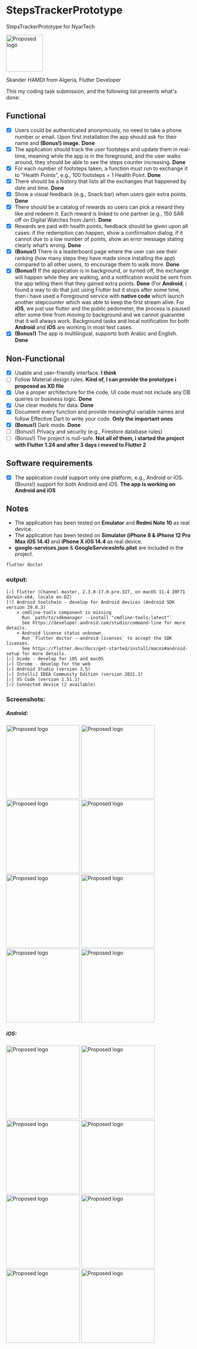 # StepsTrackerPrototype
StepsTrackerPrototype for NyarTech

<img src="https://i.ibb.co/TkCj0bH/logo-white.png" alt="Proposed logo" width="100" height="100"/>

Skander HAMDI from Algeria, Flutter Developer

This my coding task submission, and the following list presents what's done:

## Functional
  
- [x] Users could be authenticated anonymously, no need to take a phone number or email. Upon first installation the app should ask for their name and **(Bonus!) image.** **Done**
- [x] The application should track the user footsteps and update them in real-time, meaning while the app is in the foreground, and the user walks around, they should be able to see the steps counter increasing. **Done**
- [x] For each number of footsteps taken, a function must run to exchange it to “Health Points”, e.g., 100 footsteps = 1 Health Point. **Done**
- [x] There should be a history that lists all the exchanges that happened by date and time. **Done**
- [x] Show a visual feedback (e.g., Snack bar) when users gain extra points. **Done** 
- [x] There should be a catalog of rewards so users can pick a reward they like and redeem it. Each reward is linked to one partner (e.g., 150 SAR off on Digital Watches from Jarir). **Done**
- [x] Rewards are paid with health points, feedback should be given upon all cases: if the redemption can happen, show a confirmation dialog, if it cannot due to a low number of points, show an error message stating clearly what’s wrong. **Done**
- [x] **(Bonus!)** There is a leaderboard page where the user can see their ranking (how many steps they have made since installing the app) compared to all other users, to encourage them to walk more. **Done**
- [x] **(Bonus!)** If the application is in background, or turned off, the exchange will happen while they are walking, and a notification would be sent from the app telling them that they gained extra points. **Done** (For **Android**, i found a way to do that just using Flutter but it stops after some time, then i have used a Foreground service with **native code** which launch another stepcounter which was able to keep the first stream alive. For **iOS**, we just use flutter and the public pedometer, the process is paused after some time from moving to background and we cannot guarantee that it will always work. Background tasks and local notification for both **Android** and **iOS** are working in most test cases.
- [x] **(Bonus!)** The app is multilingual, supports both Arabic and English. **Done**

## Non-Functional

- [x] Usable and user-friendly interface. **I think**
- [ ] Follow Material design rules. **Kind of, I can provide the prototype i proposed as XD file** 
- [x] Use a proper architecture for the code, UI code must not include any DB queries or
business logic. **Done**
- [x] Use clear models for data. **Done**
- [x] Document every function and provide meaningful variable names and follow Effective Dart to write your code. **Only the important ones**
- [x] **(Bonus!)** Dark mode. **Done** 
- [ ] (Bonus!) Privacy and security (e.g., Firestore database rules)
- [ ] (Bonus!) The project is null-safe. **Not all of them, i started the project with Flutter 1.24 and after 3 days i moved to Flutter 2**

## Software requirements
- [x] The application could support only one platform, e.g., Android or iOS. (Bouns!) support for both Android and iOS. **The app is working on Android and iOS** 


## Notes
- The application has been tested on **Emulator** and **Redmi Note 10** as real device.
- The application has been tested on **Simulator (iPhone 8 & iPhone 12 Pro Max iOS 14.4)** and **iPhone X iOS 14.4** as real device.
- **google-services.json** & **GoogleServicesInfo.plist** are included in the project.

```
flutter doctor
```
### output:

```
[✓] Flutter (Channel master, 2.3.0-17.0.pre.327, on macOS 11.4 20F71 darwin-x64, locale en-DZ)
[!] Android toolchain - develop for Android devices (Android SDK version 29.0.3)
    ✗ cmdline-tools component is missing
      Run `path/to/sdkmanager --install "cmdline-tools;latest"`
      See https://developer.android.com/studio/command-line for more details.
    ✗ Android license status unknown.
      Run `flutter doctor --android-licenses` to accept the SDK licenses.
      See https://flutter.dev/docs/get-started/install/macos#android-setup for more details.
[✓] Xcode - develop for iOS and macOS
[✓] Chrome - develop for the web
[✓] Android Studio (version 3.5)
[✓] IntelliJ IDEA Community Edition (version 2021.1)
[✓] VS Code (version 1.51.1)
[✓] Connected device (2 available)
```

### Screenshots:

##### Android:

<div style="display:inline;">
  
<img src="https://scontent.fqsf1-2.fna.fbcdn.net/v/t1.15752-9/131441447_315721666704033_4350465455241550749_n.jpg?_nc_cat=110&ccb=1-3&_nc_sid=ae9488&_nc_eui2=AeFYSfO2yIfeCwkVDlO01YUpTFJJZaT2rnlMUkllpPaueYdKxjNTTrfEEfipPTOKA1jAWkQFgdR-Meq-wlCdp9nh&_nc_ohc=Hbdd4l2Qk-sAX8e0XvC&_nc_ht=scontent.fqsf1-2.fna&oh=40a606f0734214105a456558cb18b418&oe=60CA84A7" alt="Proposed logo" width="200" height="auto"/>

<img src="https://scontent.fqsf1-1.fna.fbcdn.net/v/t1.15752-9/198735970_176273757791580_6854048349079638678_n.jpg?_nc_cat=105&ccb=1-3&_nc_sid=ae9488&_nc_eui2=AeG8LySoEOGINHnVYGSH44yqHGTrCVovxwkcZOsJWi_HCUXTSm43OLsWb92XkAqs0JkDQq7FutpHJ8vylnuR795p&_nc_ohc=eCG8EsAEIOoAX_1aef2&_nc_ht=scontent.fqsf1-1.fna&oh=d86ae815b4fdf4e3edf919dec06d0018&oe=60CA7E71" alt="Proposed logo" width="200" height="auto"/>
  
<img src="https://scontent.fqsf1-2.fna.fbcdn.net/v/t1.15752-9/199138179_326731015624561_273246232001302618_n.jpg?_nc_cat=109&ccb=1-3&_nc_sid=ae9488&_nc_eui2=AeFVIku_BMCw41zKvIkmBtE5L5p_GA4WvhMvmn8YDha-E8ZpygakJZXKVsrZdW2eKu7djvAty-r_N5NGI6Uzq0Yx&_nc_ohc=uPc5c6vWG_YAX-1fBUx&_nc_ht=scontent.fqsf1-2.fna&oh=8b75d97ac570ef08386c7a913890c633&oe=60CAB35B" alt="Proposed logo" width="200" height="auto"/>

<img src="https://scontent.fqsf1-2.fna.fbcdn.net/v/t1.15752-9/197183247_338350251009762_8190542836161941829_n.jpg?_nc_cat=109&ccb=1-3&_nc_sid=ae9488&_nc_eui2=AeEHDETALY1d6wgTDNwQbLlL_mUUHudA1v_-ZRQe50DW__WSCNtna6QFk-LPsV83RNBpSVDvSgsm1dxIdbrMJBVx&_nc_ohc=EIbl_uE7MVEAX_o9XZp&_nc_ht=scontent.fqsf1-2.fna&oh=8fb358464c3c5031cc10179f9380a7fb&oe=60C93120" alt="Proposed logo" width="200" height="auto"/>

<img src="https://scontent.fqsf1-1.fna.fbcdn.net/v/t1.15752-9/200152754_268674715050879_301706862441701205_n.jpg?_nc_cat=111&ccb=1-3&_nc_sid=ae9488&_nc_eui2=AeFvBqm8j2-64JjKpLicAY0Ds91YyJCueK6z3VjIkK54rtMY_CkAQEvDkcSbz6UDfO-paWjpujHHz8utV_P5QpoP&_nc_ohc=HhK0f7ZEOYAAX9DxZ0B&_nc_ht=scontent.fqsf1-1.fna&oh=d736848a0032d090b7510251fac72e62&oe=60CAEA7D" alt="Proposed logo" width="200" height="auto"/>
  
  
<img src="https://scontent.fqsf1-2.fna.fbcdn.net/v/t1.15752-9/199837522_340788460736377_5803482589800391442_n.jpg?_nc_cat=100&ccb=1-3&_nc_sid=ae9488&_nc_eui2=AeGeYwwA2zxXh9zPEwSJBeEtL6NODLTWECEvo04MtNYQISb9FPRCeQgkLRHDYGOV1g0qjsciWNc_aC-oRECKBcak&_nc_ohc=qJaOyxxhEOIAX-SEG_J&_nc_ht=scontent.fqsf1-2.fna&oh=2a31ae2e7662b400e40d97a4ff257993&oe=60C9FE4F" alt="Proposed logo" width="200" height="auto"/>
  
<img src="https://scontent.fqsf1-2.fna.fbcdn.net/v/t1.15752-9/197281180_1149084992224371_5182914628937974395_n.jpg?_nc_cat=107&ccb=1-3&_nc_sid=ae9488&_nc_eui2=AeE175KuHnAeJFl_zSkEaIK6L0mfbI8LhKgvSZ9sjwuEqA3hCjIVCIU0NNTSuM8vKQhujaIWhDUA-ZisVTfEnuNU&_nc_ohc=OfN2Y4GTpm4AX_bL3EN&tn=BpJPJC4DUrz6hD8l&_nc_ht=scontent.fqsf1-2.fna&oh=9b4a54efdcf7df6e72d525850b4558e6&oe=60C94535" alt="Proposed logo" width="200" height="auto"/>
  
<img src="https://scontent.fqsf1-2.fna.fbcdn.net/v/t1.15752-9/197682981_539056487109803_7725376806138123650_n.jpg?_nc_cat=109&ccb=1-3&_nc_sid=ae9488&_nc_eui2=AeGf7EB1LTuFHTJpbQw6iX6-sZqHoIS56k2xmoeghLnqTXDIW_uWKrfqwNtZoEfhMgz1ybej0k3DFFic7GqO-31M&_nc_ohc=DmIerGR7lvgAX_R0b3h&tn=BpJPJC4DUrz6hD8l&_nc_ht=scontent.fqsf1-2.fna&oh=52a0ac0ca859e364a3318b03ba2979c9&oe=60CAB6C1" alt="Proposed logo" width="200" height="auto"/>

  
</div>
  
  
  
  
##### iOS:


<div style="display:inline;">
  
<img src="https://scontent.fqsf1-2.fna.fbcdn.net/v/t1.15752-9/198962415_127764892779126_2464387835287280312_n.jpg?_nc_cat=110&ccb=1-3&_nc_sid=ae9488&_nc_eui2=AeGHu_HfcXdKUeK3dRbreQum99E5H5bmOCn30TkfluY4KRA1l4FHb5eCPYB36FU_aq2aZqa1_2DqECqw_Rcq-f-l&_nc_ohc=Wd2kyBfTaN0AX_a_UkS&_nc_ht=scontent.fqsf1-2.fna&oh=14c2780be73b68839ff659b8690b93e3&oe=60C9336D" alt="Proposed logo" width="200" height="auto"/>

<img src="https://scontent.fqsf1-1.fna.fbcdn.net/v/t1.15752-9/131534375_544230210076664_3111012749168193183_n.jpg?_nc_cat=111&ccb=1-3&_nc_sid=ae9488&_nc_eui2=AeEBlGwu3Cxn1s2TUwH6Fzv1aoB5ECXblLZqgHkQJduUtiT2jPdJ2YBZrSEyYxcN2Lzu4UwHOJcSqV0U5Y-u37MQ&_nc_ohc=eMyIIibmAI8AX-K4dIP&tn=BpJPJC4DUrz6hD8l&_nc_ht=scontent.fqsf1-1.fna&oh=5de241bb03ed0c179859f47142f748e8&oe=60CA4B04" alt="Proposed logo" width="200" height="auto"/>
  
<img src="https://scontent.fqsf1-1.fna.fbcdn.net/v/t1.15752-9/200896645_518900919522859_2616141938859422692_n.jpg?_nc_cat=108&ccb=1-3&_nc_sid=ae9488&_nc_eui2=AeFVw0tbhmJRy_j9zsQX0R9GurMCrVEbg_y6swKtURuD_GLgkHBkW49UBkjDBBwoeGktbxdOx4SrFMwG-ZZpcAjp&_nc_ohc=9ark9g96ZPAAX9e2vuv&_nc_ht=scontent.fqsf1-1.fna&oh=6c07052dff623d0d3177e200e76a9527&oe=60CA9BE9" alt="Proposed logo" width="200" height="auto"/>

<img src="https://scontent.fqsf1-2.fna.fbcdn.net/v/t1.15752-9/198848093_371283914328851_7055100332624269840_n.jpg?_nc_cat=110&ccb=1-3&_nc_sid=ae9488&_nc_eui2=AeHeK4RBEzlDEHykIWiB2aVTBJTlasfcIe8ElOVqx9wh73n4yLiVgaH15o63s0zlC-KnRca_i5EcyGNCch8atNA2&_nc_ohc=qgInPapEVwAAX_i2j1w&_nc_oc=AQn1WI5U07wL__G3hiXgDkpzeWyKHlwaTcjL0FutdyB_-NfP-NVAJVz_W_yi1cEstes&_nc_ht=scontent.fqsf1-2.fna&oh=46bfe4d0196b267eabc5a381846d3b6e&oe=60C92479" alt="Proposed logo" width="200" height="auto"/>

<img src="https://scontent.fqsf1-2.fna.fbcdn.net/v/t1.15752-9/199463347_171184598299190_1809250717663546157_n.jpg?_nc_cat=110&ccb=1-3&_nc_sid=ae9488&_nc_eui2=AeF4RchPydzMHrOeF3nwpSvGgMe2uKgE--aAx7a4qAT75ufnG6RkG7FSMdeEOjMW0o2pnSa7T8ZwkCX3SVGWLbl9&_nc_ohc=WTv2XQ9kMgUAX9Obo4d&_nc_ht=scontent.fqsf1-2.fna&oh=66c6519b4c6bf1f892e4104193b5f669&oe=60C99530" alt="Proposed logo" width="200" height="auto"/>
  
  
<img src="https://scontent.fqsf1-1.fna.fbcdn.net/v/t1.15752-9/199819233_193813362625391_7251187162753460653_n.jpg?_nc_cat=103&ccb=1-3&_nc_sid=ae9488&_nc_eui2=AeHUmuUHrn_77XMTI1TC6smQf_OQp40u8VZ_85CnjS7xVtz2pQ_oXPD9uec3Jjg4t8VA04HnhwyfgtJTVbtaey5l&_nc_ohc=uUQUz8qVsx4AX-K_-hg&_nc_ht=scontent.fqsf1-1.fna&oh=bb0db43b60fe4636245402d4c4986476&oe=60CA663E" alt="Proposed logo" width="200" height="auto"/>
  
<img src="https://scontent.fqsf1-2.fna.fbcdn.net/v/t1.15752-9/200271957_385582109537777_7709735008606902838_n.jpg?_nc_cat=107&ccb=1-3&_nc_sid=ae9488&_nc_eui2=AeG0eOi9zF90yW8ZKCrXSFvVzeyboteESX_N7Jui14RJf4UHEQN8Ao_22pzftSBU5eRrYErRB_KhSQB8UEk4Fq3s&_nc_ohc=iTjG4eNKeIgAX8BN95-&_nc_ht=scontent.fqsf1-2.fna&oh=6deb7bf817f549b57de34d53a8e00416&oe=60CAB738" alt="Proposed logo" width="200" height="auto"/>
  
<img src="https://scontent.fqsf1-2.fna.fbcdn.net/v/t1.15752-9/199306418_913289619243052_8529396939748526432_n.jpg?_nc_cat=100&ccb=1-3&_nc_sid=ae9488&_nc_eui2=AeGA0woCPqlxq8J1hjs2l7M5eKIp4Rnoj5R4oinhGeiPlOqSFtLqBJoZxdJiiH_AzIwp6EQWvLlV46SGU5gc4GY0&_nc_ohc=bFwf3SsDyRQAX_S8pZ-&_nc_oc=AQnPXXDrjxNapF7TPVvb5RXMqX8TsuZklS0jbOnvYLgy_pjnpr10Zk4lu-gqbgJbrIY&_nc_ht=scontent.fqsf1-2.fna&oh=13ae6e0878878ea9c56a73e31ed2a695&oe=60C9C83B" alt="Proposed logo" width="200" height="auto"/>

  
</div>
